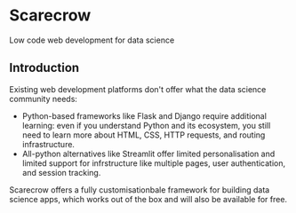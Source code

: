 # Scarecrow
Low code web development for data science

## Introduction
Existing web development platforms don't offer what the data science community needs:
* Python-based frameworks like Flask and Django require additional learning: even if you understand Python and its ecosystem, you still need to learn more about HTML, CSS, HTTP requests, and routing infrastructure.
* All-python alternatives like Streamlit offer limited personalisation and limited support for infrstructure like multiple pages, user authentication, and session tracking.

Scarecrow offers a fully customisationbale framework for building data science apps, which works out of the box and will also be available for free.
